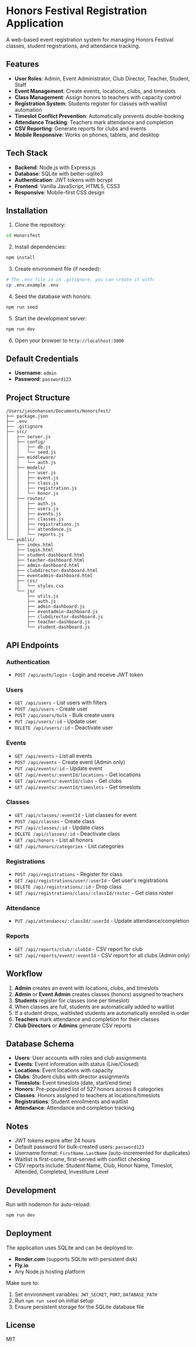 # Honors Festival Registration Application

A web-based event registration system for managing Honors Festival classes, student registrations, and attendance tracking.

## Features

- **User Roles**: Admin, Event Administrator, Club Director, Teacher, Student, Staff
- **Event Management**: Create events, locations, clubs, and timeslots
- **Class Management**: Assign honors to teachers with capacity control
- **Registration System**: Students register for classes with waitlist automation
- **Timeslot Conflict Prevention**: Automatically prevents double-booking
- **Attendance Tracking**: Teachers mark attendance and completion
- **CSV Reporting**: Generate reports for clubs and events
- **Mobile Responsive**: Works on phones, tablets, and desktop

## Tech Stack

- **Backend**: Node.js with Express.js
- **Database**: SQLite with better-sqlite3
- **Authentication**: JWT tokens with bcrypt
- **Frontend**: Vanilla JavaScript, HTML5, CSS3
- **Responsive**: Mobile-first CSS design

## Installation

1. Clone the repository:
```bash
cd Honorsfest
```

2. Install dependencies:
```bash
npm install
```

3. Create environment file (if needed):
```bash
# The .env file is in .gitignore, you can create it with:
cp .env.example .env
```

4. Seed the database with honors:
```bash
npm run seed
```

5. Start the development server:
```bash
npm run dev
```

6. Open your browser to `http://localhost:3000`

## Default Credentials

- **Username**: `admin`
- **Password**: `password123`

## Project Structure

```
/Users/jasonhansen/Documents/Honorsfest/
├── package.json
├── .env
├── .gitignore
├── src/
│   ├── server.js
│   ├── config/
│   │   ├── db.js
│   │   └── seed.js
│   ├── middleware/
│   │   └── auth.js
│   ├── models/
│   │   ├── user.js
│   │   ├── event.js
│   │   ├── class.js
│   │   ├── registration.js
│   │   └── honor.js
│   ├── routes/
│   │   ├── auth.js
│   │   ├── users.js
│   │   ├── events.js
│   │   ├── classes.js
│   │   ├── registrations.js
│   │   ├── attendance.js
│   │   └── reports.js
└── public/
    ├── index.html
    ├── login.html
    ├── student-dashboard.html
    ├── teacher-dashboard.html
    ├── admin-dashboard.html
    ├── clubdirector-dashboard.html
    ├── eventadmin-dashboard.html
    ├── css/
    │   └── styles.css
    └── js/
        ├── utils.js
        ├── auth.js
        ├── admin-dashboard.js
        ├── eventadmin-dashboard.js
        ├── clubdirector-dashboard.js
        ├── teacher-dashboard.js
        └── student-dashboard.js
```

## API Endpoints

### Authentication
- `POST /api/auth/login` - Login and receive JWT token

### Users
- `GET /api/users` - List users with filters
- `POST /api/users` - Create user
- `POST /api/users/bulk` - Bulk create users
- `PUT /api/users/:id` - Update user
- `DELETE /api/users/:id` - Deactivate user

### Events
- `GET /api/events` - List all events
- `POST /api/events` - Create event (Admin only)
- `PUT /api/events/:id` - Update event
- `GET /api/events/:eventId/locations` - Get locations
- `GET /api/events/:eventId/clubs` - Get clubs
- `GET /api/events/:eventId/timeslots` - Get timeslots

### Classes
- `GET /api/classes/:eventId` - List classes for event
- `POST /api/classes` - Create class
- `PUT /api/classes/:id` - Update class
- `DELETE /api/classes/:id` - Deactivate class
- `GET /api/honors` - List all honors
- `GET /api/honors/categories` - List categories

### Registrations
- `POST /api/registrations` - Register for class
- `GET /api/registrations/user/:userId` - Get user's registrations
- `DELETE /api/registrations/:id` - Drop class
- `GET /api/registrations/class/:classId/roster` - Get class roster

### Attendance
- `PUT /api/attendance/:classId/:userId` - Update attendance/completion

### Reports
- `GET /api/reports/club/:clubId` - CSV report for club
- `GET /api/reports/event/:eventId` - CSV report for all clubs (Admin only)

## Workflow

1. **Admin** creates an event with locations, clubs, and timeslots
2. **Admin** or **Event Admin** creates classes (honors) assigned to teachers
3. **Students** register for classes (one per timeslot)
4. When classes are full, students are automatically added to waitlist
5. If a student drops, waitlisted students are automatically enrolled in order
6. **Teachers** mark attendance and completion for their classes
7. **Club Directors** or **Admins** generate CSV reports

## Database Schema

- **Users**: User accounts with roles and club assignments
- **Events**: Event information with status (Live/Closed)
- **Locations**: Event locations with capacity
- **Clubs**: Student clubs with director assignments
- **Timeslots**: Event timeslots (date, start/end time)
- **Honors**: Pre-populated list of 527 honors across 8 categories
- **Classes**: Honors assigned to teachers at locations/timeslots
- **Registrations**: Student enrollments and waitlist
- **Attendance**: Attendance and completion tracking

## Notes

- JWT tokens expire after 24 hours
- Default password for bulk-created users: `password123`
- Username format: `FirstName.LastName` (auto-incremented for duplicates)
- Waitlist is first-come, first-served with conflict checking
- CSV reports include: Student Name, Club, Honor Name, Timeslot, Attended, Completed, Investiture Level

## Development

Run with nodemon for auto-reload:
```bash
npm run dev
```

## Deployment

The application uses SQLite and can be deployed to:
- **Render.com** (supports SQLite with persistent disk)
- **Fly.io**
- Any Node.js hosting platform

Make sure to:
1. Set environment variables: `JWT_SECRET`, `PORT`, `DATABASE_PATH`
2. Run `npm run seed` on initial setup
3. Ensure persistent storage for the SQLite database file

## License

MIT


